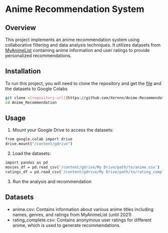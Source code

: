 # Anime Recommendation System

## Overview

This project implements an anime recommendation system using collaborative filtering and data analysis techniques. It utilizes datasets from [MyAnimeList](https://myanimelist.net/) containing anime information and user ratings to provide personalized recommendations.

## Installation

To run this project, you will need to clone the repository and get the [file](https://github.com/Xernnn/Anime-Recommendation/Anime_Recommendation.ipynb) and the datasets to Google Colabs

```bash
git clone <[repository-url](https://github.com/Xernnn/Anime-Recommendation.git)>
cd Anime_Recommendation
```

## Usage

1. Mount your Google Drive to access the datasets:
```bash
from google.colab import drive
drive.mount("/content/gdrive")
```

2. Load the datasets:

```bash
import pandas as pd
movies_df = pd.read_csv('/content/gdrive/My Drive/path/to/anime.csv')
ratings_df = pd.read_csv('/content/gdrive/My Drive/path/to/rating_complete.csv')
```

3. Run the analysis and recommendation

## Datasets

- anime.csv: Contains information about various anime titles including names, genres, and ratings from MyAnimeList (until 2021)
- rating_complete.csv: Contains anonymous user ratings for different anime, which is used to generate recommendations.
